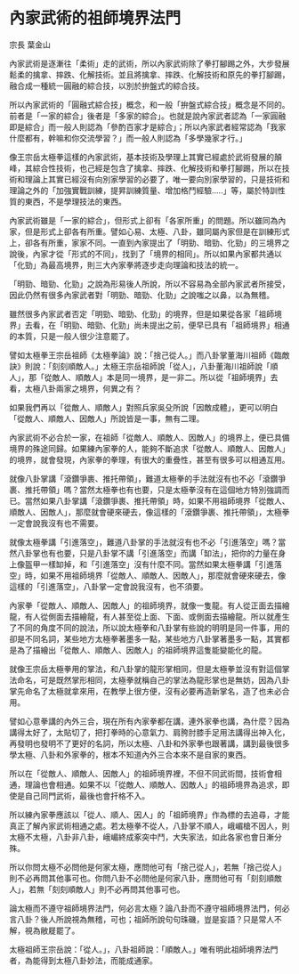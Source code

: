 # 內家武術的祖師境界法門

宗長
葉金山

內家武術是逐漸往「柔術」走的武術，所以內家武術除了拳打腳踢之外，大步發展鬆柔的擒拿、摔跌、化解技術。並且將擒拿、摔跌、化解技術和原先的拳打腳踢，融合成一種統一圓融的綜合技，以別於拚盤式的綜合技。

所以內家武術的「圓融式綜合技」概念，和一般「拚盤式綜合技」概念是不同的。前者是「一家的綜合」後者是「多家的綜合」。也就是說內家武者認為「一家圓融即是綜合」而一般人則認為「參酌百家才是綜合」；所以內家武者經常認為「我家什麼都有，幹嘛和你交流學習？」而一般人則認為「多學幾家才行。」

像王宗岳太極拳這樣的內家武術，基本技術及學理上其實已經處於武術發展的顛峰，其綜合性技術，也己經是包含了擒拿、摔跌、化解技術和拳打腳踢，所以在技術和理論上其實已經沒有向別家學習的必要了，唯一要向別家學習的，只是技術和理論之外的「加強實戰訓練，提昇訓練質量、增加格鬥經驗.....」等，屬於特訓性質的東西，不是學理技法的東西。

內家武術雖是「一家的綜合」，但形式上卻有「各家所重」的問題。所以雖同為內家，但是形式上卻各有所重。譬如心易、太極、八卦，雖同屬內家但是在訓練形式上，卻各有所重，家家不同。一直到內家提出了「明勁、暗勁、化勁」的三境界之說後，內家才從「形式的不同」，找到了「境界的相同」。所以如果內家都共通以「化勁」為最高境界，則三大內家拳將逐步走向理論和技法的統一。

「明勁、暗勁、化勁」之說為形易後人所說，所以不容易為全部內家武者所接受，因此仍然有很多內家武者對「明勁、暗勁、化勁」之說嗤之以鼻，以為無稽。

雖然很多內家武者否定「明勁、暗勁、化勁」的境界，但是如果從各家「祖師境界」去看，在「明勁、暗勁、化勁」尚未提出之前，便早已具有「祖師境界」相通的本質，只是一般人很少注意罷了。

譬如太極拳王宗岳祖師《太極拳論》說：「捨己從人。」而八卦掌董海川祖師《臨敵訣》則說：「刻刻順敵人。」太極王宗岳祖師說「從人」，八卦董海川祖師說「順人」，那「從敵人、順敵人」本是同一境界，是一非二。所以從「祖師境界」去看，太極八卦兩家之境界，何異之有？

如果我們再以「從敵人、順敵人」對照兵家吳殳所說「因敵成體」，更可以明白「從敵人、順敵人、因敵人」所說皆是一事，無有二理。

內家武術不必合於一家，在祖師「從敵人、順敵人、因敵人」的境界上，便已具備境界的殊途同歸。如果練內家拳的人，能夠不斷追求「從敵人、順敵人、因敵人」的境界，就會發現，內家拳的拳理，有很大的重疊性，甚至有很多可以相通互用。

就像八卦掌講「滾鑽爭裹、推托帶領」，難道太極拳的手法就沒有也不必「滾鑽爭裹、推托帶領」嗎？當然太極拳也有也要，只是太極拳沒有在這個地方特別強調而已。當然如果八卦掌講「滾鑽爭裹、推托帶領」時，如果不用祖師境界「從敵人、順敵人、因敵人」，那麼就會硬來硬去，像這樣的「滾鑽爭裹、推托帶領」，太極拳一定會說我沒有也不需要。

就像太極拳講「引進落空」，難道八卦掌的手法就沒有也不必「引進落空」嗎？當然八卦掌也有也要，只是八卦掌不講「引進落空」而講「缷法」，把你的力量在身上像盔甲一樣缷掉，和「引進落空」沒有什麼不同。當然如果太極拳講「引進落空」時，如果不用祖師境界「從敵人、順敵人、因敵人」，那麼就會硬來硬去，像這樣的「引進落空」，八卦掌一定會說我沒有，也不須要。

內家拳「從敵人、順敵人、因敵人」的祖師境界，就像一隻龍。有人從正面去描繪龍，有人從側面去描繪龍，有人甚至從上面、下面、或側面去描繪龍。所以就產生了不同的角度不同的說法，所以說太極拳和八卦掌有些說的明明是同一件事，用的卻是不同名詞，某些地方太極拳著墨多一點，某些地方八卦掌著墨多一點，其實都是為了描繪出「從敵人、順敵人、因敵人」的祖師境界這隻能變能化的龍。

就像王宗岳太極拳用的掌法，和八卦掌的龍形掌相同，但是太極拳並沒有對這個掌法命名，可是既然掌形相同，太極拳就稱自己的掌法為龍形掌也是無妨，因為八卦掌先命名了太極就拿來用，在教學上很方便，沒有必要再造新掌名，造了也未必合用。

譬如心意拳講的內外三合，現在所有內家拳都在講，連外家拳也講，為什麼？因為講得太好了，太貼切了，把打拳時的心意氣力、肩胯肘膝手足用法講得出神入化，再發明也發明不了更好的名詞，所以太極、八卦和外家拳也跟著講，講到最後很多學太極、八卦和外家拳的，根本不知道內外三合本來不是自家的東西。

所以在「從敵人、順敵人、因敵人」的祖師境界裡，不但不同武術間，技術會相通，理論也會相通。如果不以「從敵人、順敵人、因敵人」的祖師境界為追求，即使是自己同門武術，最後也會扞格不入。

所以練內家拳應該以「從人、順人、因人」的「祖師境界」作為標的去追尋，才能真正了解內家武術相通之處。若太極拳不從人，八卦掌不順人，峨嵋槍不因人，則太極不太極，八卦非八卦，峨嵋終成豖突中鬥，大失家法，如此各家也會日漸分殊。

所以你問太極不必問他是何家太極，應問他可有「捨己從人」，若無「捨己從人」則不必再問其他事可也。你問八卦不必問他是何家八卦，應問他可有「刻刻順敵人」，若無「刻刻順敵人」則不必再問其他事可也。

論太極而不遵守祖師境界法門，何必言太極？論八卦而不遵守祖師境界法門，何必言八卦？後人所說視為無稽，可也；祖師所說句句珠磯，豈是妄語？只是常人不解，視為敝屣罷了。

太極祖師王宗岳說：「從人。」，八卦祖師說：「順敵人。」唯有明此祖師境界法門者，為能得到太極八卦妙法，而能成通家。